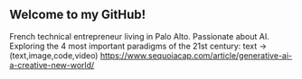 ## Welcome to my GitHub!

French technical entrepreneur living in Palo Alto. Passionate about AI. Exploring the 4 most important paradigms of the 21st century: text -> (text,image,code,video)
https://www.sequoiacap.com/article/generative-ai-a-creative-new-world/





